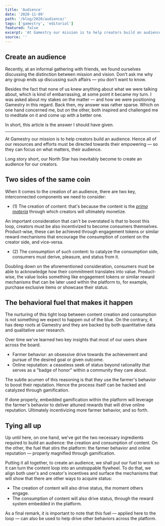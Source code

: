 ```yaml
---
title: 'Audience'
date: '2020-11-09'
path: '/blog/2020/audience/'
tags: ['gamestry', 'editorial']
featured: false
excerpt: 'At Gamestry our mission is to help creators build an audience. Hence all of our resources and efforts must be directed towards their empowering — so they can focus on what matters, their audience.'
source: ''
---
```


## Create an audience

Recently, at an informal gathering with friends, we found ourselves discussing the distinction between mission and vision. Don't ask me why any group ends up discussing such affairs — you don't want to know.

Besides the fact that none of us knew anything about what we were talking about, which is kind of embarrassing, at some point it became my turn. I was asked about my stakes on the matter — and how we were positioning Gamestry in this regard. Back then, my answer was rather sparse. Which on one hand concerned me, but on the other, both inspired and challenged me to meditate on it and come up with a better one.

In short, this article is the answer I should have given.

---

At Gamestry our mission is to help creators build an audience. Hence all of our resources and efforts must be directed towards their empowering — so they can focus on what matters, their audience.

Long story short, our North Star has inevitably become to create an audience for our creators.

## Two sides of the same coin

When it comes to the creation of an audience, there are two key, interconnected components we need to consider:

- (1) The creation of content: that's because the content is the _[prima materia](https://en.wikipedia.org/wiki/Prima_materia)_ through which creators will ultimately monetize.

An important consideration that can't be overstated is that to boost this loop, creators must be also incentivized to become consumers themselves. Product-wise, these can be achieved through engagement tokens or similar reward mechanisms that encourage the consumption of content on the creator side, and vice-versa.

- (2) The consumption of such content: to catalyze the consumption side, consumers must derive, pleasure, and status from it.

Doubling down on the aforementioned consideration, consumers must be able to acknowledge how their commitment translates into value. Product-wise, the value looks something like engagement tokens or similar reward mechanisms that can be later used within the platform to, for example, purchase exclusive items or showcase their status.

## The behavioral fuel that makes it happen

The nurturing of this tight loop between content creation and consumption is not something we expect to happen out of the blue. On the contrary, it has deep roots at Gamestry and they are backed by both quantitative data and qualitative user research.

Over time we've learned two key insights that most of our users share across the board.

- Farmer behavior: an obsessive drive towards the achievement and pursue of the desired goal or given outcome.
- Online reputation: a ceaseless seek of status beyond rationality that serves as a "badge of honor" within a community they care about.

The subtle acumen of this reasoning is that they use the farmer's behavior to boost their reputation. Hence the process itself can be hacked and catalyzed through gamification.

If done properly, embedded gamification within the platform will leverage the farmer's behavior to deliver attuned rewards that will drive online reputation. Ultimately incentivizing more farmer behavior, and so forth.

## Tying all up

Up until here, on one hand, we've got the two necessary ingredients required to build an audience: the creation and consumption of content. On the other, the fuel that stirs the platform: the farmer behavior and online reputation — properly magnified through gamification.

Putting it all together, to create an audience, we shall put our fuel to work so it can turn the content loop into an unstoppable flywheel. To do that, we align both user's and creator's incentives and surface the mechanisms that will show that there are other ways to acquire status:

- The creation of content will also drive status, the moment others engage.
- The consumption of content will also drive status, through the reward system embedded in the platform.

As a final remark, it is important to note that this fuel — applied here to the loop — can also be used to help drive other behaviors across the platform.
